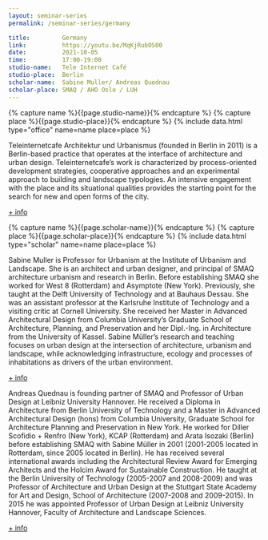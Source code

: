 ```yaml
---
layout: seminar-series
permalink: /seminar-series/germany

title:         Germany
link:          https://youtu.be/MqKjRubOS00
date:          2021-10-05
time:          17:00-19:00
studio-name:   Tele Internet Café
studio-place:  Berlin
scholar-name:  Sabine Muller/ Andreas Quednau
scholar-place: SMAQ / AHO Oslo / LUH
---
```


{% capture name %}{{page.studio-name}}{% endcapture %}
{% capture place %}{{page.studio-place}}{% endcapture %}
{% include data.html type="office" name=name place=place %}

Teleinternetcafe Architektur und Urbanismus (founded in Berlin in 2011) is a Berlin-based practice that operates at the interface of architecture and urban design. Teleinternetcafe’s work is characterized by process-oriented development strategies, cooperative approaches and an experimental approach to building and landscape typologies. An intensive engagement with the place and its situational qualities provides the starting point for the search for new and open forms of the city.

[+ info](http://teleinternetcafe.de/)

{% capture name %}{{page.scholar-name}}{% endcapture %}
{% capture place %}{{page.scholar-place}}{% endcapture %}
{% include data.html type="scholar" name=name place=place %}

Sabine Muller is Professor for Urbanism at the Institute of Urbanism and Landscape. She is an architect and urban designer, and principal of SMAQ architecture urbanism and research in Berlin. Before establishing SMAQ she worked for West 8 (Rotterdam) and Asymptote (New York). Previously, she taught at the Delft University of Technology and at Bauhaus Dessau. She was an assistant professor at the Karlsruhe Institute of Technology and a visiting critic at Cornell University. She received her Master in Advanced Architectural Design from Columbia University’s Graduate School of Architecture, Planning, and Preservation and her Dipl.-Ing. in Architecture from the University of Kassel. Sabine Müller’s research and teaching focuses on urban design at the intersection of architecture, urbanism and landscape, while acknowledging infrastructure, ecology and processes of inhabitations as drivers of the urban environment.

[+ info ](https://aho.no/en/aho-staff/sabimull)

Andreas Quednau is founding partner of SMAQ and Professor of Urban Design at Leibniz University Hannover. He received a Diploma in Architecture from Berlin University of Technology and a Master in Advanced Architectural Design (hons) from Columbia University, Graduate School for Architecture Planning and Preservation in New York. He worked for Diller Scofidio + Renfro (New York), KCAP (Rotterdam) and Arata Isozaki (Berlin) before establishing SMAQ with Sabine Müller in 2001 (2001-2005 located in Rotterdam, since 2005 located in Berlin). He has received several international awards including the Architectural Review Award for Emerging Architects and the Holcim Award for Sustainable Construction. He taught at the Berlin University of Technology (2005-2007 and 2008-2009) and was Professor of Architecture and Urban Design at the Stuttgart State Academy for Art and Design, School of Architecture (2007-2008 and 2009-2015). In 2015 he was appointed Professor of Urban Design at Leibniz University Hannover, Faculty of Architecture and Landscape Sciences.

[+ info ](https://www.smaq.net/2015/10/prof-dipl-ing-m-sc-andreas-quednau/?lang=en)
